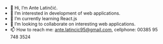 - 👋 Hi, I’m Ante Latinčić.
- 👀 I’m interested in development of web applications.
- 🌱 I’m currently learning React.js
- 💞️ I’m looking to collaborate on interesting web applications.
- 📫 How to reach me: ante.latincic95@gmail.com, cellphone: 00385 95 748 3524

<!---
alatincic95/alatincic95 is a ✨ special ✨ repository because its `README.md` (this file) appears on your GitHub profile.
You can click the Preview link to take a look at your changes.
--->
